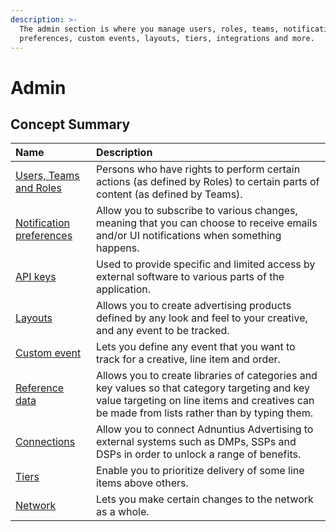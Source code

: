 ```yaml
---
description: >-
  The admin section is where you manage users, roles, teams, notification
  preferences, custom events, layouts, tiers, integrations and more.
---
```


# Admin

## Concept Summary

| Name | Description |
| :--- | :--- |
| [Users, Teams and Roles](users-teams-and-roles.md) | Persons who have rights to perform certain actions \(as defined by Roles\) to certain parts of content \(as defined by Teams\). |
| [Notification preferences](notification-preferences.md) | Allow you to subscribe to various changes, meaning that you can choose to receive emails and/or UI notifications when something happens. |
| [API keys](api-keys.md) | Used to provide specific and limited access by external software to various parts of the application. |
| [Layouts](layouts.md) | Allows you to create advertising products defined by any look and feel to your creative, and any event to be tracked.  |
| [Custom event](custom-events.md) | Lets you define any event that you want to track for a creative, line item and order. |
| [Reference data](reference-data.md) | Allows you to create libraries of categories and key values so that category targeting and key value targeting on line items and creatives can be made from lists rather than by typing them. |
| [Connections](connections.md) | Allow you to connect Adnuntius Advertising to external systems such as DMPs, SSPs and DSPs in order to unlock a range of benefits. |
| [Tiers](tiers.md) | Enable you to prioritize delivery of some line items above others. |
| [Network](network.md) | Lets you make certain changes to the network as a whole. |

